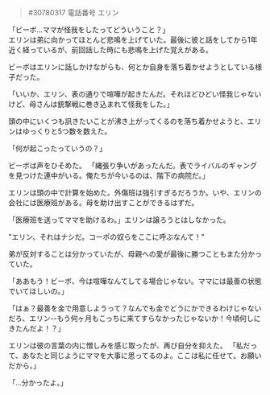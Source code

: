 > #30780317 電話番号 エリン

「ビーボ...ママが怪我をしたってどういうこと？」  
エリンは弟に向かってほとんど悲鳴を上げていた。最後に彼と話をしてから1年近く経っているが、前回話した時にも悲鳴を上げた覚えがある。 
  
ビーボはエリンに話しかけながらも、何とか自身を落ち着かせようとしている様子だった。 
  
「いいか、エリン、表の通りで喧嘩が起きたんだ。それほどひどい怪我じゃないけど、母さんは銃撃戦に巻き込まれて怪我をした。」  
  
頭の中にいくつも訊きたいことが沸き上がってくるのを落ち着かせようと、エリンはゆっくりと5つ数を数えた。 
  
「何が起こったっていうの？」 
  
ビーボは声をひそめた。 
「縄張り争いがあったんだ。表でライバルのギャングを見つけた連中がいる。俺たちが今いるのは、階下の病院だ。」 
  
エリンは頭の中で計算を始めた。外傷班は強引すぎるだろうか。いや、エリンの会社には医療班がある。母を助け出すことができるはずだ。 
  
「医療班を送ってママを助けるわ。」エリンは譲ろうとはしなかった。 
  
"エリン、それはナシだ。コーポの奴らをここに呼ぶなんて！"  
  
弟が反対することは分かっていたが、母親への愛が最後に勝つこともまた分かっていた。 
  
「ああもう！ビーボ、今は喧嘩なんてしてる場合じゃない。ママには最善の状態でいてほしいの。」  
  
「はぁ？最善を金で用意しようって？なんでも金でどうにかできるわけじゃないだろ、エリン--もう何ヶ月もこっちに来てすらなかったじゃないか！今頃何しにきたんだよ！？」 
  
エリンは彼の言葉の内に憎しみを感じ取ったが、再び自分を抑えた。 
「私だって、あなたと同じようにママを大事に思ってるのよ。ここは私に任せて。お願いだから。」  
  
「...分かったよ。」  

